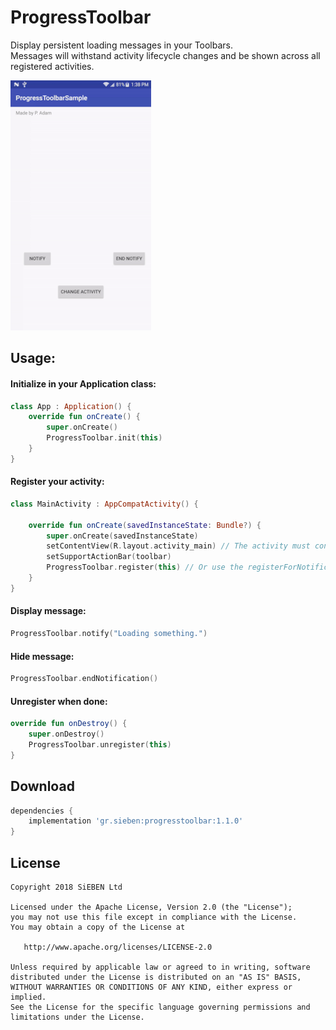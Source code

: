 # ProgressToolbar

Display persistent loading messages in your Toolbars.  
Messages will withstand activity lifecycle changes and be shown across all registered activities.

![Alt Text](progresstooblar_demo.gif)


## Usage:

#### Initialize in your Application class:
```kotlin
class App : Application() {
    override fun onCreate() {
        super.onCreate()
        ProgressToolbar.init(this)
    }
}
```

#### Register your activity:
```kotlin
class MainActivity : AppCompatActivity() {

    override fun onCreate(savedInstanceState: Bundle?) {
        super.onCreate(savedInstanceState)
        setContentView(R.layout.activity_main) // The activity must contain a Toolbar. 
        setSupportActionBar(toolbar)
        ProgressToolbar.register(this) // Or use the registerForNotifications() extension function.
    }
}
```

#### Display message:
```kotlin
ProgressToolbar.notify("Loading something.")
```

#### Hide message:
```kotlin
ProgressToolbar.endNotification() 
```

#### Unregister when done:
```kotlin
override fun onDestroy() {
    super.onDestroy()
    ProgressToolbar.unregister(this)
}
```


Download
--------

```groovy
dependencies {
    implementation 'gr.sieben:progresstoolbar:1.1.0'
}
```

License
-------
    Copyright 2018 SiEBEN Ltd

    Licensed under the Apache License, Version 2.0 (the "License");
    you may not use this file except in compliance with the License.
    You may obtain a copy of the License at

       http://www.apache.org/licenses/LICENSE-2.0

    Unless required by applicable law or agreed to in writing, software
    distributed under the License is distributed on an "AS IS" BASIS,
    WITHOUT WARRANTIES OR CONDITIONS OF ANY KIND, either express or implied.
    See the License for the specific language governing permissions and
    limitations under the License.
